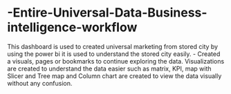 # -Entire-Universal-Data-Business-intelligence-workflow
This dashboard is used to created universal marketing from stored city by using the power bi it is used to understand the stored city easily. - Created a visuals, pages or bookmarks to continue exploring the data.
 Visualizations are created to understand the data easier such as matrix, KPI, map with Slicer and 
 Tree map and Column chart are created to view the data visually without any confusion.
